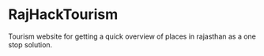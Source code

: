 # RajHackTourism
Tourism website for getting a quick overview of places in rajasthan as a one stop solution.
